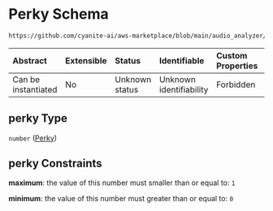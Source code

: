 # Perky Schema

```txt
https://github.com/cyanite-ai/aws-marketplace/blob/main/audio_analyzer/schemes/marketplace_v1/schema/TaggingV8.schema.json#/$defs/MoodAdvancedScoresV1/properties/perky
```



| Abstract            | Extensible | Status         | Identifiable            | Custom Properties | Additional Properties | Access Restrictions | Defined In                                                                     |
| :------------------ | :--------- | :------------- | :---------------------- | :---------------- | :-------------------- | :------------------ | :----------------------------------------------------------------------------- |
| Can be instantiated | No         | Unknown status | Unknown identifiability | Forbidden         | Allowed               | none                | [TaggingV8.schema.json\*](../out/TaggingV8.schema.json "open original schema") |

## perky Type

`number` ([Perky](taggingv8-defs-moodadvancedscoresv1-properties-perky.md))

## perky Constraints

**maximum**: the value of this number must smaller than or equal to: `1`

**minimum**: the value of this number must greater than or equal to: `0`
